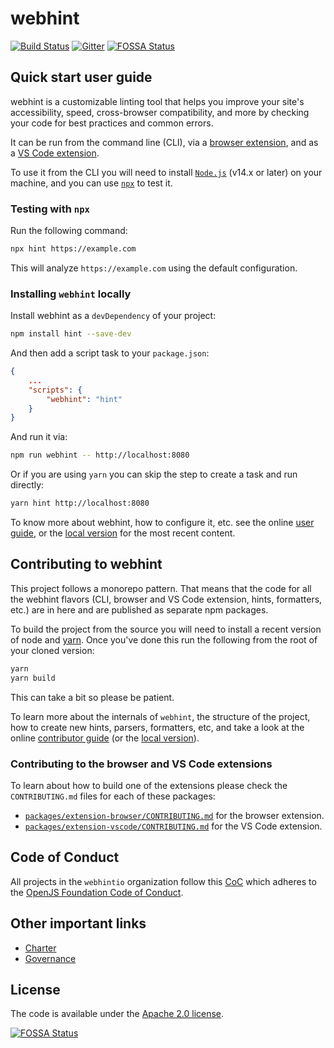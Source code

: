 # webhint

[![Build Status](https://dev.azure.com/webhint/webhint/_apis/build/status/webhintio.hint?branchName=main)](https://dev.azure.com/webhint/webhint/_build/latest?definitionId=3&branchName=main)
[![Gitter](https://badges.gitter.im/Join%20Chat.svg)](https://gitter.im/webhintio/Lobby)
[![FOSSA Status](https://app.fossa.io/api/projects/git%2Bgithub.com%2Fwebhintio%2Fhint.svg?type=shield)](https://app.fossa.io/projects/git%2Bgithub.com%2Fwebhintio%2Fhint?ref=badge_shield)

## Quick start user guide

webhint is a customizable linting tool that helps you improve your site's
accessibility, speed, cross-browser compatibility, and more by checking your
code for best practices and common errors.

It can be run from the command line (CLI), via a [browser extension][], and as
a [VS Code extension][].

To use it from the CLI you will need to install [`Node.js`][node]
(v14.x or later) on your machine, and you can use [`npx`][npx] to test it.

### Testing with `npx`

Run the following command:

```bash
npx hint https://example.com
```

This will analyze `https://example.com` using the default configuration.

### Installing `webhint` locally

Install webhint as a `devDependency` of your project:

```bash
npm install hint --save-dev
```

And then add a script task to your `package.json`:

```json
{
    ...
    "scripts": {
        "webhint": "hint"
    }
}
```

And run it via:

```bash
npm run webhint -- http://localhost:8080
```

Or if you are using `yarn` you can skip the step to create a task and
run directly:

```bash
yarn hint http://localhost:8080
```

To know more about webhint, how to configure it, etc. see the online
[user guide][user guide], or the [local version][local user guide]
for the most recent content.

## Contributing to webhint

This project follows a monorepo pattern. That means that the code
for all the webhint flavors (CLI, browser and VS Code extension,
hints, formatters, etc.) are in here and are published as separate
npm packages.

To build the project from the source you will need to install
a recent version of node and [yarn][]. Once you've done this run
the following from the root of your cloned version:

```bash
yarn
yarn build
```

This can take a bit so please be patient.

To learn more about the internals of `webhint`, the structure of the
project, how to create new hints, parsers, formatters, etc, and take
a look at the online [contributor guide][contributor guide] (or the
[local version][local contributor guide]).

### Contributing to the browser and VS Code extensions

To learn about how to build one of the extensions please check
the `CONTRIBUTING.md` files for each of these packages:

* [`packages/extension-browser/CONTRIBUTING.md`][contrib browser]
  for the browser extension.
* [`packages/extension-vscode/CONTRIBUTING.md`][contrib vscode]
  for the VS Code extension.

## Code of Conduct

All projects in the `webhintio` organization follow this [CoC][coc]
which adheres to the [OpenJS Foundation Code of Conduct][ojs coc].

## Other important links

* [Charter][]
* [Governance][]

## License

The code is available under the [Apache 2.0 license][license].

[![FOSSA Status](https://app.fossa.io/api/projects/git%2Bgithub.com%2Fwebhintio%2Fhint.svg?type=large)](https://app.fossa.io/projects/git%2Bgithub.com%2Fwebhintio%2Fhint?ref=badge_large)

<!-- Link labels: -->

[browser extension]: https://webhint.io/docs/user-guide/extensions/extension-browser/
[charter]: ./packages/hint/docs/about/PROJECT_CHARTER.md
[coc]: https://github.com/webhintio/.github/blob/main/CODE_OF_CONDUCT
[contrib browser]: ./packages/extension-browser/CONTRIBUTING.md
[contrib vscode]: ./packages/extension-vscode/CONTRIBUTING.md
[contributor guide]: https://webhint.io/docs/contributor-guide/
[Governance]: ./packages/hint/docs/about/GOVERNANCE.md
[license]: LICENSE.txt
[local contributor guide]: ./packages/hint/docs/contributor-guide/index.md
[local user guide]: ./packages/hint/docs/user-guide/index.md
[node]: https://nodejs.org/en/download/current/
[npx]: https://github.com/zkat/npx
[ojs coc]: https://code-of-conduct.openjsf.org/
[user guide]: https://webhint.io/docs/user-guide/
[VS Code extension]: https://webhint.io/docs/user-guide/extensions/vscode-webhint/
[yarn]: http://yarnpkg.com/
